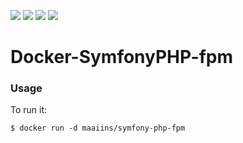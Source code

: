[![](https://img.shields.io/badge/php--fpm-5-brightgreen.svg)](https://hub.docker.com/_/nginx/ 'Nginx DockerHub') [![](https://img.shields.io/badge/license-AGPL%20v3-blue.svg)](https://github.com/Maaiins/Docker-SymfonyPHP-fpm/blob/master/LICENSE 'Project Licence') [![](https://img.shields.io/docker/stars/maaiins/symfony-php-fpm.svg)](https://hub.docker.com/r/maaiins/symfony-php-fpm 'Project DockerHub') [![](https://img.shields.io/docker/pulls/maaiins/symfony-php-fpm.svg)](https://hub.docker.com/r/maaiins/symfony-php-fpm 'Project DockerHub')

# Docker-SymfonyPHP-fpm

### Usage

To run it:

    $ docker run -d maaiins/symfony-php-fpm